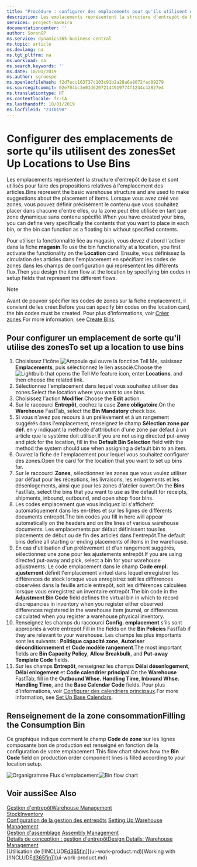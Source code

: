 ```yaml
---
title: "Procédure : configurer des emplacements pour qu'ils utilisent des zones | Microsoft Docs"
description: Les emplacements représentent la structure d'entrepôt de base et sont utilisés pour faire des propositions relatives à l'emplacement des articles. Lorsque vous avez créé vos zones, vous pouvez définir précisément le contenu que vous souhaitez placer dans chacune d'entre elles, ou la zone peut être utilisée en tant que zone dynamique sans contenu spécifié.
services: project-madeira
documentationcenter: ''
author: SorenGP
ms.service: dynamics365-business-central
ms.topic: article
ms.devlang: na
ms.tgt_pltfrm: na
ms.workload: na
ms.search.keywords: ''
ms.date: 10/01/2019
ms.author: sgroespe
ms.openlocfilehash: f2d7ecc163737c103c91b2a28a6a8072fad89279
ms.sourcegitcommit: 02e704bc3e01d62072144919774f1244c42827e4
ms.translationtype: HT
ms.contentlocale: fr-CA
ms.lasthandoff: 10/01/2019
ms.locfileid: "2310190"
---
```

# <a name="set-up-locations-to-use-bins"></a><span data-ttu-id="4942f-104">Configurer des emplacements de sorte qu'ils utilisent des zones</span><span class="sxs-lookup"><span data-stu-id="4942f-104">Set Up Locations to Use Bins</span></span>
<span data-ttu-id="4942f-105">Les emplacements représentent la structure d'entrepôt de base et sont utilisés pour faire des propositions relatives à l'emplacement des articles.</span><span class="sxs-lookup"><span data-stu-id="4942f-105">Bins represent the basic warehouse structure and are used to make suggestions about the placement of items.</span></span> <span data-ttu-id="4942f-106">Lorsque vous avez créé vos zones, vous pouvez définir précisément le contenu que vous souhaitez placer dans chacune d'entre elles, ou la zone peut être utilisée en tant que zone dynamique sans contenu spécifié.</span><span class="sxs-lookup"><span data-stu-id="4942f-106">When you have created your bins, you can define very specifically the contents that you want to place in each bin, or the bin can function as a floating bin without specified contents.</span></span>  

<span data-ttu-id="4942f-107">Pour utiliser la fonctionnalité liée au magasin, vous devez d'abord l'activer dans la fiche **magasin**.</span><span class="sxs-lookup"><span data-stu-id="4942f-107">To use the bin functionality at a location, you first activate the functionality on the **Location** card.</span></span> <span data-ttu-id="4942f-108">Ensuite, vous définissez la circulation des articles dans l'emplacement en spécifiant les codes de zones dans les champs de configuration qui représentent les différents flux.</span><span class="sxs-lookup"><span data-stu-id="4942f-108">Then you design the item flow at the location by specifying bin codes in setup fields that represent the different flows.</span></span>  

> [!NOTE]  
>  <span data-ttu-id="4942f-109">Avant de pouvoir spécifier les codes de zones sur la fiche emplacement, il convient de les créer.</span><span class="sxs-lookup"><span data-stu-id="4942f-109">Before you can specify bin codes on the location card, the bin codes must be created.</span></span> <span data-ttu-id="4942f-110">Pour plus d'informations, voir [Créer zones](warehouse-how-to-create-individual-bins.md).</span><span class="sxs-lookup"><span data-stu-id="4942f-110">For more information, see [Create Bins](warehouse-how-to-create-individual-bins.md).</span></span>  

## <a name="to-set-up-a-location-to-use-bins"></a><span data-ttu-id="4942f-111">Pour configurer un emplacement de sorte qu'il utilise des zones</span><span class="sxs-lookup"><span data-stu-id="4942f-111">To set up a location to use bins</span></span>  
1.  <span data-ttu-id="4942f-112">Choisissez l'icône ![Ampoule qui ouvre la fonction Tell Me](media/ui-search/search_small.png "Dites-moi ce que vous voulez faire"), saisissez **Emplacements**, puis sélectionnez le lien associé.</span><span class="sxs-lookup"><span data-stu-id="4942f-112">Choose the ![Lightbulb that opens the Tell Me feature](media/ui-search/search_small.png "Tell me what you want to do") icon, enter **Locations**, and then choose the related link.</span></span>  
2.  <span data-ttu-id="4942f-113">Sélectionnez l'emplacement dans lequel vous souhaitez utiliser des zones.</span><span class="sxs-lookup"><span data-stu-id="4942f-113">Select the location where you want to use bins.</span></span>  
3.  <span data-ttu-id="4942f-114">Choisissez l'action **Modifier**.</span><span class="sxs-lookup"><span data-stu-id="4942f-114">Choose the **Edit** action.</span></span>  
4.  <span data-ttu-id="4942f-115">Sur le raccourci **Entrepôt**, cochez la case **Zone obligatoire**.</span><span class="sxs-lookup"><span data-stu-id="4942f-115">On the **Warehouse** FastTab, select the **Bin Mandatory** check box.</span></span>  
5.  <span data-ttu-id="4942f-116">Si vous n'avez pas recours à un prélèvement et à un rangement suggérés dans l'emplacement, renseignez le champ **Sélection zone par déf.** en y indiquant la méthode d'attribution d'une zone par défaut à un article que le système doit utiliser.</span><span class="sxs-lookup"><span data-stu-id="4942f-116">If you are not using directed put-away and pick for the location, fill in the **Default Bin Selection** field with the method the system should use when assigning a default bin to an item.</span></span>  
6.  <span data-ttu-id="4942f-117">Ouvrez la fiche de l'emplacement pour lequel vous souhaitez configurer des zones.</span><span class="sxs-lookup"><span data-stu-id="4942f-117">Open the card for the location that you want to set up bins for.</span></span>
7.  <span data-ttu-id="4942f-118">Sur le raccourci **Zones**, sélectionnez les zones que vous voulez utiliser par défaut pour les réceptions, les livraisons, les enlogements et les désenlogements, ainsi que pour les zones d'atelier ouvert.</span><span class="sxs-lookup"><span data-stu-id="4942f-118">On the **Bins** FastTab, select the bins that you want to use as the default for receipts, shipments, inbound, outbound, and open shop floor bins.</span></span>  
8.  <span data-ttu-id="4942f-119">Les codes emplacement que vous indiquez ici s'affichent automatiquement dans les en-têtes et sur les lignes de différents documents entrepôt.</span><span class="sxs-lookup"><span data-stu-id="4942f-119">The bin codes you fill in here will appear automatically on the headers and on the lines of various warehouse documents.</span></span> <span data-ttu-id="4942f-120">Les emplacements par défaut définissent tous les placements de début ou de fin des articles dans l'entrepôt.</span><span class="sxs-lookup"><span data-stu-id="4942f-120">The default bins define all starting or ending placements of items in the warehouse.</span></span>  
9.  <span data-ttu-id="4942f-121">En cas d'utilisation d'un prélèvement et d'un rangement suggérés, sélectionnez une zone pour les ajustements entrepôt.</span><span class="sxs-lookup"><span data-stu-id="4942f-121">If you are using directed put-away and pick, select a bin for your warehouse adjustments.</span></span> <span data-ttu-id="4942f-122">Le code emplacement dans le champ **Code empl. ajustement** définit l'emplacement virtuel dans lequel enregistrer les différences de stock lorsque vous enregistrez soit les différences observées dans la feuille article entrepôt, soit les différences calculées lorsque vous enregistrez un inventaire entrepôt.</span><span class="sxs-lookup"><span data-stu-id="4942f-122">The bin code in the **Adjustment Bin Code** field defines the virtual bin in which to record discrepancies in inventory when you register either observed differences registered in the warehouse item journal, or differences calculated when you register a warehouse physical inventory.</span></span>  
10. <span data-ttu-id="4942f-123">Renseignez les champs du raccourci **Config. emplacement** s'ils sont appropriés à votre entrepôt.</span><span class="sxs-lookup"><span data-stu-id="4942f-123">Fill in the fields on the **Bin Policies** FastTab if they are relevant to your warehouse.</span></span> <span data-ttu-id="4942f-124">Les champs les plus importants sont les suivants : **Politique capacité zone**, **Autoriser déconditionnement** et **Code modèle rangement**.</span><span class="sxs-lookup"><span data-stu-id="4942f-124">The most important fields are **Bin Capacity Policy**, **Allow Breakbulk**, and **Put-away Template Code** fields.</span></span>  
11. <span data-ttu-id="4942f-125">Sur les champs **Entrepôt**, renseignez les champs **Délai désenlogement**, **Délai enlogement** et **Code calendrier principal**.</span><span class="sxs-lookup"><span data-stu-id="4942f-125">On the **Warehouse** FastTab, fill in the **Outbound Whse. Handling Time**, **Inbound Whse. Handling Time**, and the **Base Calendar Code** fields.</span></span> <span data-ttu-id="4942f-126">Pour plus d'informations, voir [Configurer des calendriers principaux](across-how-to-assign-base-calendars.md).</span><span class="sxs-lookup"><span data-stu-id="4942f-126">For more information, see [Set Up Base Calendars](across-how-to-assign-base-calendars.md).</span></span>

## <a name="filling-the-consumption-bin"></a><span data-ttu-id="4942f-127">Renseignement de la zone consommation</span><span class="sxs-lookup"><span data-stu-id="4942f-127">Filling the Consumption Bin</span></span>
<span data-ttu-id="4942f-128">Ce graphique indique comment le champ **Code de zone** sur les lignes composante bon de production est renseigné en fonction de la configuration de votre emplacement.</span><span class="sxs-lookup"><span data-stu-id="4942f-128">This flow chart shows how the **Bin Code** field on production order component lines is filled according to your location setup.</span></span>

<span data-ttu-id="4942f-129">![Organigramme Flux d'emplacement](media/binflow.png "BinFlow")</span><span class="sxs-lookup"><span data-stu-id="4942f-129">![Bin flow chart](media/binflow.png "BinFlow")</span></span>  

## <a name="see-also"></a><span data-ttu-id="4942f-130">Voir aussi</span><span class="sxs-lookup"><span data-stu-id="4942f-130">See Also</span></span>
[<span data-ttu-id="4942f-131">Gestion d'entrepôt</span><span class="sxs-lookup"><span data-stu-id="4942f-131">Warehouse Management</span></span>](warehouse-manage-warehouse.md)  
[<span data-ttu-id="4942f-132">Stock</span><span class="sxs-lookup"><span data-stu-id="4942f-132">Inventory</span></span>](inventory-manage-inventory.md)  
<span data-ttu-id="4942f-133">[Configuration de la gestion des entrepôts](warehouse-setup-warehouse.md)   </span><span class="sxs-lookup"><span data-stu-id="4942f-133">[Setting Up Warehouse Management](warehouse-setup-warehouse.md)   </span></span>  
<span data-ttu-id="4942f-134">[Gestion d'assemblage](assembly-assemble-items.md)  </span><span class="sxs-lookup"><span data-stu-id="4942f-134">[Assembly Management](assembly-assemble-items.md)  </span></span>  
[<span data-ttu-id="4942f-135">Détails de conception : gestion d'entrepôt</span><span class="sxs-lookup"><span data-stu-id="4942f-135">Design Details: Warehouse Management</span></span>](design-details-warehouse-management.md)  
<span data-ttu-id="4942f-136">[Utilisation de [!INCLUDE[d365fin](includes/d365fin_md.md)]](ui-work-product.md)</span><span class="sxs-lookup"><span data-stu-id="4942f-136">[Working with [!INCLUDE[d365fin](includes/d365fin_md.md)]](ui-work-product.md)</span></span>
